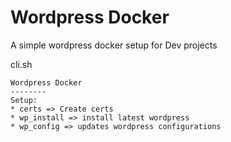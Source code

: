 # Wordpress Docker

A simple wordpress docker setup for Dev projects

cli.sh
```
Wordpress Docker
--------
Setup:
* certs => Create certs
* wp_install => install latest wordpress
* wp_config => updates wordpress configurations
```